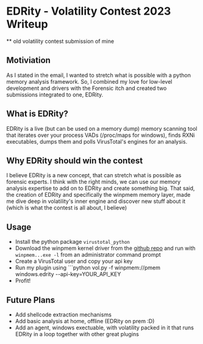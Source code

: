 # EDRity - Volatility Contest 2023 Writeup

** old volatility contest submission of mine

## Motiviation

As I stated in the email, I wanted to stretch what is possible with a python memory analysis framework.
So, I combined my love for low-level development and drivers with the Forensic itch and created two submissions integrated to one, EDRity.

## What is EDRity?

EDRity is a live (but can be used on a memory dump) memory scanning tool that iterates over your process VADs (/proc/maps for windows), finds RXNi executables, dumps them and polls VirusTotal's engines for an analysis.

## Why EDRity should win the contest

I believe EDRity is a new concept, that can stretch what is possible as forensic experts. I think with the right minds, we can use our memory analysis expertise to add on to EDRity and create something big.
That said, the creation of EDRity and specifically the winpmem memory layer, made me dive deep in volatility's inner engine and discover new stuff about it (which is what the contest is all about, I believe)

## Usage

* Install the python package ```virustotal_python```
* Download the winpmem kernel driver from the [github repo](https://github.com/Velocidex/WinPmem/releases/tag/v4.0.rc1) and run with ```winpmem...exe -l``` from an administrator command prompt
* Create a VirusTotal user and copy your api key
* Run my plugin using ```python vol.py -f winpmem://pmem windows.edrity --api-key=YOUR_API_KEY
* Profit!

## Future Plans

* Add shellcode extraction mechanisms
* Add basic analysis at home, offline (EDRity on prem :D)
* Add an agent, windows exectuable, with volatility packed in it that runs EDRity in a loop together with other great plugins
